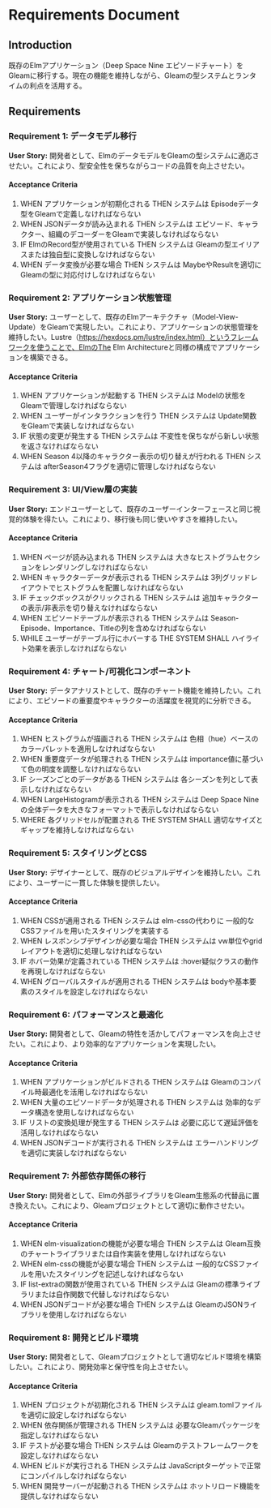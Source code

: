 # Requirements Document

## Introduction
既存のElmアプリケーション（Deep Space Nine エピソードチャート）をGleamに移行する。現在の機能を維持しながら、Gleamの型システムとランタイムの利点を活用する。

## Requirements

### Requirement 1: データモデル移行
**User Story:** 開発者として、ElmのデータモデルをGleamの型システムに適応させたい。これにより、型安全性を保ちながらコードの品質を向上させたい。

#### Acceptance Criteria

1. WHEN アプリケーションが初期化される THEN システムは Episodeデータ型をGleamで定義しなければならない
2. WHEN JSONデータが読み込まれる THEN システムは エピソード、キャラクター、組織のデコーダーをGleamで実装しなければならない
3. IF ElmのRecord型が使用されている THEN システムは Gleamの型エイリアスまたは独自型に変換しなければならない
4. WHEN データ変換が必要な場合 THEN システムは MaybeやResultを適切にGleamの型に対応付けしなければならない

### Requirement 2: アプリケーション状態管理
**User Story:** ユーザーとして、既存のElmアーキテクチャ（Model-View-Update）をGleamで実現したい。これにより、アプリケーションの状態管理を維持したい。Lustre（https://hexdocs.pm/lustre/index.html）というフレームワークを使うことで、ElmのThe Elm Architectureと同様の構成でアプリケーションを構築できる。

#### Acceptance Criteria

1. WHEN アプリケーションが起動する THEN システムは Modelの状態をGleamで管理しなければならない
2. WHEN ユーザーがインタラクションを行う THEN システムは Update関数をGleamで実装しなければならない
3. IF 状態の変更が発生する THEN システムは 不変性を保ちながら新しい状態を返さなければならない
4. WHEN Season 4以降のキャラクター表示の切り替えが行われる THEN システムは afterSeason4フラグを適切に管理しなければならない

### Requirement 3: UI/View層の実装
**User Story:** エンドユーザーとして、既存のユーザーインターフェースと同じ視覚的体験を得たい。これにより、移行後も同じ使いやすさを維持したい。

#### Acceptance Criteria

1. WHEN ページが読み込まれる THEN システムは 大きなヒストグラムセクションをレンダリングしなければならない
2. WHEN キャラクターデータが表示される THEN システムは 3列グリッドレイアウトでヒストグラムを配置しなければならない
3. IF チェックボックスがクリックされる THEN システムは 追加キャラクターの表示/非表示を切り替えなければならない
4. WHEN エピソードテーブルが表示される THEN システムは Season-Episode、Importance、Titleの列を含めなければならない
5. WHILE ユーザーがテーブル行にホバーする THE SYSTEM SHALL ハイライト効果を表示しなければならない

### Requirement 4: チャート/可視化コンポーネント
**User Story:** データアナリストとして、既存のチャート機能を維持したい。これにより、エピソードの重要度やキャラクターの活躍度を視覚的に分析できる。

#### Acceptance Criteria

1. WHEN ヒストグラムが描画される THEN システムは 色相（hue）ベースのカラーパレットを適用しなければならない
2. WHEN 重要度データが処理される THEN システムは importance値に基づいて色の明度を調整しなければならない
3. IF シーズンごとのデータがある THEN システムは 各シーズンを列として表示しなければならない
4. WHEN LargeHistogramが表示される THEN システムは Deep Space Nineの全体データを大きなフォーマットで表示しなければならない
5. WHERE 各グリッドセルが配置される THE SYSTEM SHALL 適切なサイズとギャップを維持しなければならない

### Requirement 5: スタイリングとCSS
**User Story:** デザイナーとして、既存のビジュアルデザインを維持したい。これにより、ユーザーに一貫した体験を提供したい。

#### Acceptance Criteria

1. WHEN CSSが適用される THEN システムは elm-cssの代わりに 一般的なCSSファイルを用いたスタイリングを実装する
2. WHEN レスポンシブデザインが必要な場合 THEN システムは vw単位やgridレイアウトを適切に処理しなければならない
3. IF ホバー効果が定義されている THEN システムは :hover疑似クラスの動作を再現しなければならない
4. WHEN グローバルスタイルが適用される THEN システムは bodyや基本要素のスタイルを設定しなければならない

### Requirement 6: パフォーマンスと最適化
**User Story:** 開発者として、Gleamの特性を活かしてパフォーマンスを向上させたい。これにより、より効率的なアプリケーションを実現したい。

#### Acceptance Criteria

1. WHEN アプリケーションがビルドされる THEN システムは Gleamのコンパイル時最適化を活用しなければならない
2. WHEN 大量のエピソードデータが処理される THEN システムは 効率的なデータ構造を使用しなければならない
3. IF リストの変換処理が発生する THEN システムは 必要に応じて遅延評価を活用しなければならない
4. WHEN JSONデコードが実行される THEN システムは エラーハンドリングを適切に実装しなければならない

### Requirement 7: 外部依存関係の移行
**User Story:** 開発者として、Elmの外部ライブラリをGleam生態系の代替品に置き換えたい。これにより、Gleamプロジェクトとして適切に動作させたい。

#### Acceptance Criteria

1. WHEN elm-visualizationの機能が必要な場合 THEN システムは Gleam互換のチャートライブラリまたは自作実装を使用しなければならない
2. WHEN elm-cssの機能が必要な場合 THEN システムは 一般的なCSSファイルを用いたスタイリングを記述しなければならない
3. IF list-extraの関数が使用されている THEN システムは Gleamの標準ライブラリまたは自作関数で代替しなければならない
4. WHEN JSONデコードが必要な場合 THEN システムは GleamのJSONライブラリを使用しなければならない

### Requirement 8: 開発とビルド環境
**User Story:** 開発者として、Gleamプロジェクトとして適切なビルド環境を構築したい。これにより、開発効率と保守性を向上させたい。

#### Acceptance Criteria

1. WHEN プロジェクトが初期化される THEN システムは gleam.tomlファイルを適切に設定しなければならない
2. WHEN 依存関係が管理される THEN システムは 必要なGleamパッケージを指定しなければならない
3. IF テストが必要な場合 THEN システムは Gleamのテストフレームワークを設定しなければならない
4. WHEN ビルドが実行される THEN システムは JavaScriptターゲットで正常にコンパイルしなければならない
5. WHEN 開発サーバーが起動される THEN システムは ホットリロード機能を提供しなければならない
